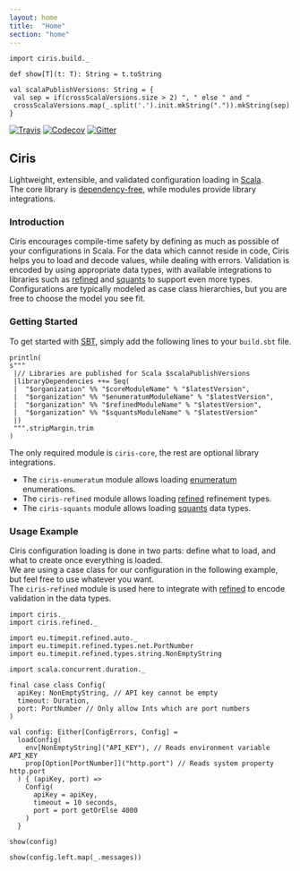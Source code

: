 ```yaml
---
layout: home
title:  "Home"
section: "home"
---
```


```tut:invisible
import ciris.build._

def show[T](t: T): String = t.toString

val scalaPublishVersions: String = {
 val sep = if(crossScalaVersions.size > 2) ", " else " and "
 crossScalaVersions.map(_.split('.').init.mkString(".")).mkString(sep)
}
```

[![Travis](https://img.shields.io/travis/vlovgr/ciris/master.svg)](https://travis-ci.org/vlovgr/ciris) [![Codecov](https://img.shields.io/codecov/c/github/vlovgr/ciris.svg)](https://codecov.io/gh/vlovgr/ciris) [![Gitter](https://img.shields.io/gitter/room/vlovgr/ciris.svg?colorB=4db798)](https://gitter.im/vlovgr/ciris)

## Ciris
Lightweight, extensible, and validated configuration loading in [Scala][scala].  
The core library is [dependency-free](build.sbt), while modules provide library integrations.

### Introduction
Ciris encourages compile-time safety by defining as much as possible of your configurations in Scala. For the data which cannot reside in code, Ciris helps you to load and decode values, while dealing with errors. Validation is encoded by using appropriate data types, with available integrations to libraries such as [refined][refined] and [squants][squants] to support even more types. Configurations are typically modeled as case class hierarchies, but you are free to choose the model you see fit.

### Getting Started
To get started with [SBT][sbt], simply add the following lines to your `build.sbt` file.

```tut:evaluated
println(
s"""
 |// Libraries are published for Scala $scalaPublishVersions
 |libraryDependencies ++= Seq(
 |  "$organization" %% "$coreModuleName" % "$latestVersion",
 |  "$organization" %% "$enumeratumModuleName" % "$latestVersion",
 |  "$organization" %% "$refinedModuleName" % "$latestVersion",
 |  "$organization" %% "$squantsModuleName" % "$latestVersion"
 |)
 """.stripMargin.trim
)
```

The only required module is `ciris-core`, the rest are optional library integrations.

- The `ciris-enumeratum` module allows loading [enumeratum][enumeratum] enumerations.
- The `ciris-refined` module allows loading [refined][refined] refinement types.
- The `ciris-squants` module allows loading [squants][squants] data types.

### Usage Example
Ciris configuration loading is done in two parts: define what to load, and what to create once everything is loaded.  
We are using a case class for our configuration in the following example, but feel free to use whatever you want.  
The `ciris-refined` module is used here to integrate with [refined][refined] to encode validation in the data types.

```tut:silent
import ciris._
import ciris.refined._

import eu.timepit.refined.auto._
import eu.timepit.refined.types.net.PortNumber
import eu.timepit.refined.types.string.NonEmptyString

import scala.concurrent.duration._

final case class Config(
  apiKey: NonEmptyString, // API key cannot be empty
  timeout: Duration,
  port: PortNumber // Only allow Ints which are port numbers
)

val config: Either[ConfigErrors, Config] =
  loadConfig(
    env[NonEmptyString]("API_KEY"), // Reads environment variable API_KEY
    prop[Option[PortNumber]]("http.port") // Reads system property http.port
  ) { (apiKey, port) =>
    Config(
      apiKey = apiKey,
      timeout = 10 seconds,
      port = port getOrElse 4000
    )
  }
```

```tut:book
show(config)

show(config.left.map(_.messages))
```

[enumeratum]: https://github.com/lloydmeta/enumeratum
[refined]: https://github.com/fthomas/refined
[squants]: http://www.squants.com
[sbt]: http://www.scala-sbt.org
[scala]: http://www.scala-lang.org
